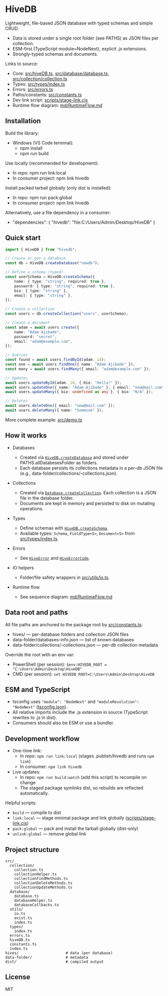 # HiveDB

Lightweight, file-based JSON database with typed schemas and simple CRUD.

-   Data is stored under a single root folder (see PATHS) as JSON files per collection.
-   ESM-first (TypeScript module=NodeNext), explicit .js extensions.
-   Strongly-typed schemas and documents.

Links to source:

-   Core: [src/hiveDB.ts](c:\Users\Admin\Desktop\HiveDB\src\hiveDB.ts), [src/database/database.ts](c:\Users\Admin\Desktop\HiveDB\src\database\database.ts), [src/collection/collection.ts](c:\Users\Admin\Desktop\HiveDB\src\collection\collection.ts)
-   Types: [src/types/index.ts](c:\Users\Admin\Desktop\HiveDB\src\types\index.ts)
-   Errors: [src/errors.ts](c:\Users\Admin\Desktop\HiveDB\src\errors.ts)
-   Paths/constants: [src/constants.ts](c:\Users\Admin\Desktop\HiveDB\src\constants.ts)
-   Dev link script: [scripts/stage-link.cjs](c:\Users\Admin\Desktop\HiveDB\scripts\stage-link.cjs)
-   Runtime flow diagram: [md/RuntimeFlow.md](c:\Users\Admin\Desktop\HiveDB\md\RuntimeFlow.md)

## Installation

Build the library:

-   Windows (VS Code terminal):
    -   npm install
    -   npm run build

Use locally (recommended for development):

-   In repo: npm run link:local
-   In consumer project: npm link hivedb

Install packed tarball globally (only dist is installed):

-   In repo: npm run pack:global
-   In consumer project: npm link hivedb

Alternatively, use a file dependency in a consumer:

-   "dependencies": { "hivedb": "file:C:/Users/Admin/Desktop/HiveDB" }

## Quick start

```ts
import { HiveDB } from "hivedb";

// Create or get a database
const db = HiveDB.createDatabase("newdb");

// Define a schema (typed)
const userSchema = HiveDB.createSchema({
    name: { type: "string", required: true },
    password: { type: "string", required: true },
    bio: { type: "string" },
    email: { type: "string" },
});

// Create a collection
const users = db.createCollection("users", userSchema);

// Create a document
const adam = await users.create({
    name: "Adam Ajibade",
    password: "secret",
    email: "adam@example.com",
});

// Queries
const found = await users.findById(adam._id);
const one = await users.findOne({ name: "Adam Ajibade" });
const many = await users.findMany({ email: "adam@example.com" });

// Updates
await users.updateById(adam._id, { bio: "Hello!" });
await users.updateOne({ name: "Adam Ajibade" }, { email: "new@mail.com" });
await users.updateMany({ bio: undefined as any }, { bio: "N/A" });

// Deletes
await users.deleteOne({ email: "new@mail.com" });
await users.deleteMany({ name: "Someone" });
```

More complete example: [src/demo.ts](c:\Users\Admin\Desktop\HiveDB\src\demo.ts)

## How it works

-   Databases

    -   Created via [`HiveDB.createDatabase`](c:\Users\Admin\Desktop\HiveDB\src\hiveDB.ts) and stored under PATHS.allDatabesesFolder as folders.
    -   Each database persists its collections metadata in a per-db JSON file (e.g., data-folder/collections/<db>-collections.json).

-   Collections

    -   Created via [`Database.createCollection`](c:\Users\Admin\Desktop\HiveDB\src\database\database.ts). Each collection is a JSON file in the database folder.
    -   Documents are kept in memory and persisted to disk on mutating operations.

-   Types

    -   Define schemas with [`HiveDB.createSchema`](c:\Users\Admin\Desktop\HiveDB\src\hiveDB.ts).
    -   Available types: `Schema`, `FieldType<S>`, `Document<S>` from [src/types/index.ts](c:\Users\Admin\Desktop\HiveDB\src\types\index.ts).

-   Errors

    -   See [`HiveError`](c:\Users\Admin\Desktop\HiveDB\src\errors.ts) and [`HiveErrorCode`](c:\Users\Admin\Desktop\HiveDB\src\errors.ts).

-   IO helpers

    -   Folder/file safety wrappers in [src/utils/io.ts](c:\Users\Admin\Desktop\HiveDB\src\utils\io.ts).

-   Runtime flow
    -   See sequence diagram: [md/RuntimeFlow.md](c:\Users\Admin\Desktop\HiveDB\md\RuntimeFlow.md)

## Data root and paths

All file paths are anchored to the package root by [src/constants.ts](c:\Users\Admin\Desktop\HiveDB\src\constants.ts):

-   hives/ — per-database folders and collection JSON files
-   data-folder/databases-info.json — list of known databases
-   data-folder/collections/<db>-collections.json — per-db collection metadata

Override the root with an env var:

-   PowerShell (per session): `$env:HIVEDB_ROOT = "C:\Users\Admin\Desktop\HiveDB"`
-   CMD (per session): `set HIVEDB_ROOT=C:\Users\Admin\Desktop\HiveDB`

## ESM and TypeScript

-   tsconfig uses `"module": "NodeNext"` and `"moduleResolution": "NodeNext"` ([tsconfig.json](c:\Users\Admin\Desktop\HiveDB\tsconfig.json)).
-   All relative imports include the .js extension in source (TypeScript rewrites to .js in dist).
-   Consumers should also be ESM or use a bundler.

## Development workflow

-   One-time link:
    -   In repo: `npm run link:local` (stages .publish/hivedb and runs `npm link`)
    -   In consumer: `npm link hivedb`
-   Live updates:
    -   In repo: `npm run build:watch` (add this script) to recompile on change
    -   The staged package symlinks dist, so rebuilds are reflected automatically.

Helpful scripts:

-   `build` — compile to dist
-   `link:local` — stage minimal package and link globally ([scripts/stage-link.cjs](c:\Users\Admin\Desktop\HiveDB\scripts\stage-link.cjs))
-   `pack:global` — pack and install the tarball globally (dist-only)
-   `unlink:global` — remove global link

## Project structure

```
src/
  collection/
    collection.ts
    collectionHelper.ts
    collectionFindMethods.ts
    collectionDeleteMethods.ts
    collectionUpdateMethods.ts
  database/
    database.ts
    databaseHelper.ts
    databaseCallbacks.ts
  utils/
    io.ts
    exist.ts
    index.ts
  types/
    index.ts
  errors.ts
  hiveDB.ts
  constants.ts
  index.ts
hives/                     # data (per database)
data-folder/               # metadata
dist/                      # compiled output
```

## License

MIT
